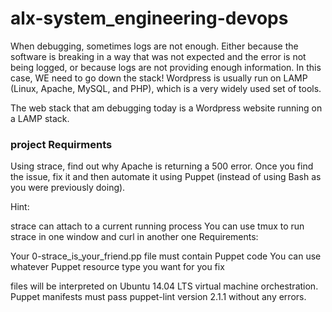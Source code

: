 # alx-system_engineering-devops
When debugging, sometimes logs are not enough. Either because the software is breaking in a way that was not expected and the error is not being logged, or because logs are not providing enough information. In this case, WE need to go down the stack!
Wordpress is usually run on LAMP (Linux, Apache, MySQL, and PHP), which is a very widely used set of tools.

The web stack that am debugging today is a Wordpress website running on a LAMP stack.


### project Requirments

Using strace, find out why Apache is returning a 500 error. Once you find the issue, fix it and then automate it using Puppet (instead of using Bash as you were previously doing).

Hint:

strace can attach to a current running process
You can use tmux to run strace in one window and curl in another one
Requirements:

Your 0-strace_is_your_friend.pp file must contain Puppet code
You can use whatever Puppet resource type you want for you fix

files will be interpreted on Ubuntu 14.04 LTS virtual machine orchestration.
Puppet manifests must pass puppet-lint version 2.1.1 without any errors.
